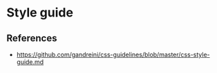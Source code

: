 # Style guide

## References

- https://github.com/gandreini/css-guidelines/blob/master/css-style-guide.md
